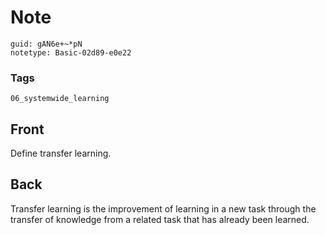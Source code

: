 # Note
```
guid: gAN6e+~*pN
notetype: Basic-02d89-e0e22
```

### Tags
```
06_systemwide_learning
```

## Front
Define transfer learning.

## Back
Transfer learning is the improvement of learning in a new task through the transfer of knowledge from a related task that has already been learned.
